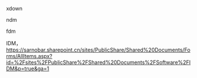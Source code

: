 xdown

ndm

fdm

IDM，https://sarnobar.sharepoint.cn/sites/PublicShare/Shared%20Documents/Forms/AllItems.aspx?id=%2Fsites%2FPublicShare%2FShared%20Documents%2FSoftware%2FIDM&p=true&ga=1
